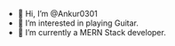 - 👋 Hi, I’m @Ankur0301
- 👀 I’m interested in playing Guitar.
- 🌱 I’m currently a MERN Stack developer.
<!---
Ankur0301/Ankur0301 is a ✨ special ✨ repository because its `README.md` (this file) appears on your GitHub profile.
You can click the Preview link to take a look at your changes.
--->
